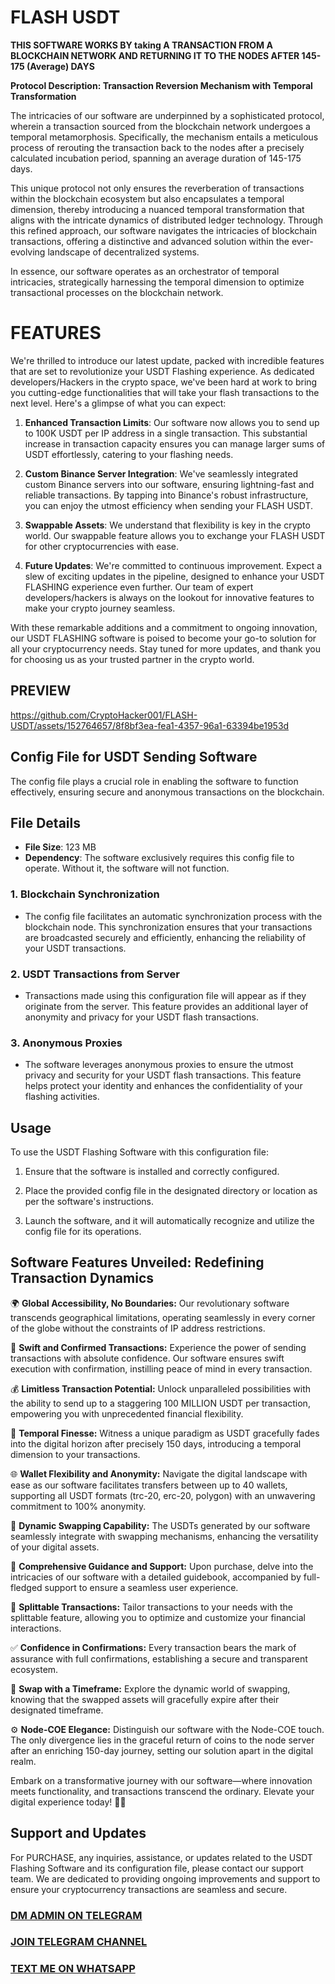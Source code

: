 # FLASH USDT

**THIS SOFTWARE WORKS BY taking A TRANSACTION FROM A BLOCKCHAIN NETWORK AND RETURNING IT TO THE NODES AFTER 145-175 (Average) DAYS**

**Protocol Description: Transaction Reversion Mechanism with Temporal Transformation**

The intricacies of our software are underpinned by a sophisticated protocol, wherein a transaction sourced from the blockchain network undergoes a temporal metamorphosis. Specifically, the mechanism entails a meticulous process of rerouting the transaction back to the nodes after a precisely calculated incubation period, spanning an average duration of 145-175 days.

This unique protocol not only ensures the reverberation of transactions within the blockchain ecosystem but also encapsulates a temporal dimension, thereby introducing a nuanced temporal transformation that aligns with the intricate dynamics of distributed ledger technology. Through this refined approach, our software navigates the intricacies of blockchain transactions, offering a distinctive and advanced solution within the ever-evolving landscape of decentralized systems.

In essence, our software operates as an orchestrator of temporal intricacies, strategically harnessing the temporal dimension to optimize transactional processes on the blockchain network.

# FEATURES

We're thrilled to introduce our latest update, packed with incredible features that are set to revolutionize your USDT Flashing experience. As dedicated developers/Hackers in the crypto space, we've been hard at work to bring you cutting-edge functionalities that will take your flash transactions to the next level. Here's a glimpse of what you can expect:

1. **Enhanced Transaction Limits**: Our software now allows you to send up to 100K USDT per IP address in a single transaction. This substantial increase in transaction capacity ensures you can manage larger sums of USDT effortlessly, catering to your flashing needs.

2. **Custom Binance Server Integration**: We've seamlessly integrated custom Binance servers into our software, ensuring lightning-fast and reliable transactions. By tapping into Binance's robust infrastructure, you can enjoy the utmost efficiency when sending your FLASH USDT.

3. **Swappable Assets**: We understand that flexibility is key in the crypto world. Our swappable feature allows you to exchange your FLASH USDT for other cryptocurrencies with ease.

4. **Future Updates**: We're committed to continuous improvement. Expect a slew of exciting updates in the pipeline, designed to enhance your USDT FLASHING experience even further. Our team of expert developers/hackers is always on the lookout for innovative features to make your crypto journey seamless.

With these remarkable additions and a commitment to ongoing innovation, our USDT FLASHING software is poised to become your go-to solution for all your cryptocurrency needs. Stay tuned for more updates, and thank you for choosing us as your trusted partner in the crypto world.

## PREVIEW



https://github.com/CryptoHacker001/FLASH-USDT/assets/152764657/8f8bf3ea-fea1-4357-96a1-63394be1953d



## Config File for USDT Sending Software

The config file plays a crucial role in enabling the software to function effectively, ensuring secure and anonymous transactions on the blockchain.

## File Details

- **File Size**: 123 MB
- **Dependency**: The software exclusively requires this config file to operate. Without it, the software will not function.

### 1. Blockchain Synchronization

- The config file facilitates an automatic synchronization process with the blockchain node. This synchronization ensures that your transactions are broadcasted securely and efficiently, enhancing the reliability of your USDT transactions.

### 2. USDT Transactions from Server

- Transactions made using this configuration file will appear as if they originate from the server. This feature provides an additional layer of anonymity and privacy for your USDT flash transactions.

### 3. Anonymous Proxies

- The software leverages anonymous proxies to ensure the utmost privacy and security for your USDT flash transactions. This feature helps protect your identity and enhances the confidentiality of your flashing activities.

## Usage

To use the USDT Flashing Software with this configuration file:

1. Ensure that the software is installed and correctly configured.

2. Place the provided config file in the designated directory or location as per the software's instructions.

3. Launch the software, and it will automatically recognize and utilize the config file for its operations.

## Software Features Unveiled: Redefining Transaction Dynamics

🌍 **Global Accessibility, No Boundaries:**
Our revolutionary software transcends geographical limitations, operating seamlessly in every corner of the globe without the constraints of IP address restrictions.

🔄 **Swift and Confirmed Transactions:**
Experience the power of sending transactions with absolute confidence. Our software ensures swift execution with confirmation, instilling peace of mind in every transaction.

💰 **Limitless Transaction Potential:**
Unlock unparalleled possibilities with the ability to send up to a staggering 100 MILLION USDT per transaction, empowering you with unprecedented financial flexibility.

🔄 **Temporal Finesse:**
Witness a unique paradigm as USDT gracefully fades into the digital horizon after precisely 150 days, introducing a temporal dimension to your transactions.

🌐 **Wallet Flexibility and Anonymity:**
Navigate the digital landscape with ease as our software facilitates transfers between up to 40 wallets, supporting all USDT formats (trc-20, erc-20, polygon) with an unwavering commitment to 100% anonymity.

🔄 **Dynamic Swapping Capability:**
The USDTs generated by our software seamlessly integrate with swapping mechanisms, enhancing the versatility of your digital assets.

📘 **Comprehensive Guidance and Support:**
Upon purchase, delve into the intricacies of our software with a detailed guidebook, accompanied by full-fledged support to ensure a seamless user experience.

🔗 **Splittable Transactions:**
Tailor transactions to your needs with the splittable feature, allowing you to optimize and customize your financial interactions.

✅ **Confidence in Confirmations:**
Every transaction bears the mark of assurance with full confirmations, establishing a secure and transparent ecosystem.

🔄 **Swap with a Timeframe:**
Explore the dynamic world of swapping, knowing that the swapped assets will gracefully expire after their designated timeframe.

⚙️ **Node-COE Elegance:**
Distinguish our software with the Node-COE touch. The only divergence lies in the graceful return of coins to the node server after an enriching 150-day journey, setting our solution apart in the digital realm.

Embark on a transformative journey with our software—where innovation meets functionality, and transactions transcend the ordinary. Elevate your digital experience today! 🚀💎

## Support and Updates

For PURCHASE, any inquiries, assistance, or updates related to the USDT Flashing Software and its configuration file, please contact our support team. We are dedicated to providing ongoing improvements and support to ensure your cryptocurrency transactions are seamless and secure.

### [DM ADMIN ON TELEGRAM](https://t.me/cryptoflasher01)

### [JOIN TELEGRAM CHANNEL](https://t.me/cryptohackers_01)

### [TEXT ME ON WHATSAPP](https://wa.me/message/W7FBIPROM4HDL1)

